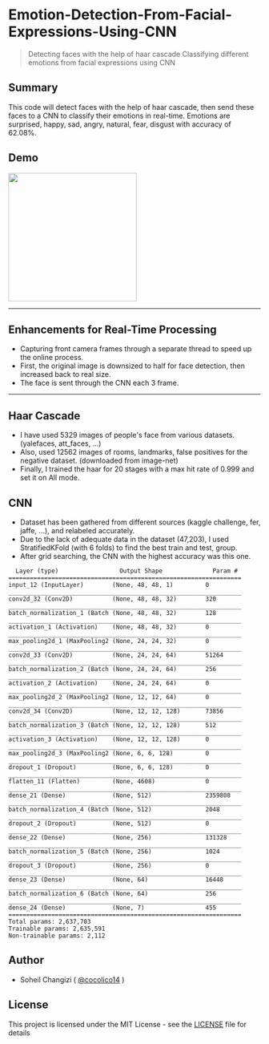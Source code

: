 # Emotion-Detection-From-Facial-Expressions-Using-CNN
> Detecting faces with the help of haar cascade
> Classifying different emotions from facial expressions using CNN

## Summary

This code will detect faces with the help of haar cascade, then send these faces to a CNN to classify their emotions in real-time. Emotions are surprised, happy, sad, angry, natural, fear, disgust with accuracy of 62.08%.

## Demo

<img src="./overview.gif" width="256" align="middle">

<hr />

## Enhancements for Real-Time Processing

  - Capturing front camera frames through a separate thread to speed up the online process.
  - First, the original image is downsized to half for face detection, then increased back to real size.
  - The face is sent through the CNN each 3 frame.
  
<hr />

## Haar Cascade

  - I have used 5329 images of people's face from various datasets. (yalefaces, att_faces, ...)
  - Also, used 12562 images of rooms, landmarks, false positives for the negative dataset. (downloaded from image-net)
  - Finally, I trained the haar for 20 stages with a max hit rate of 0.999 and set it on All mode.

## CNN

  - Dataset has been gathered from different sources (kaggle challenge, fer, jaffe, ...), and relabeled accurately.
  - Due to the lack of adequate data in the dataset (47,203), I used StratifiedKFold (with 6 folds) to find the best train and test, group.
  - After grid searching, the CNN with the highest accuracy was this one.
  
```
  Layer (type)                 Output Shape              Param #   
=================================================================
input_12 (InputLayer)        (None, 48, 48, 1)         0         
_________________________________________________________________
conv2d_32 (Conv2D)           (None, 48, 48, 32)        320       
_________________________________________________________________
batch_normalization_1 (Batch (None, 48, 48, 32)        128       
_________________________________________________________________
activation_1 (Activation)    (None, 48, 48, 32)        0         
_________________________________________________________________
max_pooling2d_1 (MaxPooling2 (None, 24, 24, 32)        0         
_________________________________________________________________
conv2d_33 (Conv2D)           (None, 24, 24, 64)        51264     
_________________________________________________________________
batch_normalization_2 (Batch (None, 24, 24, 64)        256       
_________________________________________________________________
activation_2 (Activation)    (None, 24, 24, 64)        0         
_________________________________________________________________
max_pooling2d_2 (MaxPooling2 (None, 12, 12, 64)        0         
_________________________________________________________________
conv2d_34 (Conv2D)           (None, 12, 12, 128)       73856     
_________________________________________________________________
batch_normalization_3 (Batch (None, 12, 12, 128)       512       
_________________________________________________________________
activation_3 (Activation)    (None, 12, 12, 128)       0         
_________________________________________________________________
max_pooling2d_3 (MaxPooling2 (None, 6, 6, 128)         0         
_________________________________________________________________
dropout_1 (Dropout)          (None, 6, 6, 128)         0         
_________________________________________________________________
flatten_11 (Flatten)         (None, 4608)              0         
_________________________________________________________________
dense_21 (Dense)             (None, 512)               2359808   
_________________________________________________________________
batch_normalization_4 (Batch (None, 512)               2048      
_________________________________________________________________
dropout_2 (Dropout)          (None, 512)               0         
_________________________________________________________________
dense_22 (Dense)             (None, 256)               131328    
_________________________________________________________________
batch_normalization_5 (Batch (None, 256)               1024      
_________________________________________________________________
dropout_3 (Dropout)          (None, 256)               0         
_________________________________________________________________
dense_23 (Dense)             (None, 64)                16448     
_________________________________________________________________
batch_normalization_6 (Batch (None, 64)                256       
_________________________________________________________________
dense_24 (Dense)             (None, 7)                 455       
=================================================================
Total params: 2,637,703
Trainable params: 2,635,591
Non-trainable params: 2,112
```


## Author

  - Soheil Changizi ( [@cocolico14](https://github.com/cocolico14) )


## License

This project is licensed under the MIT License - see the [LICENSE](./LICENSE) file for details


